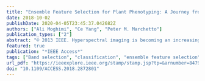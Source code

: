 ```yaml
---
title: "Ensemble Feature Selection for Plant Phenotyping: A Journey from Hyperspectral to Multispectral Imaging"
date: 2018-10-02
publishDate: 2020-04-05T23:45:37.042682Z
authors: ["Ali Moghimi", "Ce Yang", "Peter M. Marchetto"]
publication_types: ["2"]
abstract: "© 2013 IEEE. Hyperspectral imaging is becoming an increasingly popular tool for high-throughput plant phenotyping, because it provides remarkable insights about the health status of plants. Feature selection is a key component in a hyperspectral image analysis, largely because a significant portion of spectral features are redundant and/or irrelevant, depending on the desired application. This paper presents an ensemble feature selection method to identify the most informative spectral features for practical applications in plant phenotyping. The hyperspectral data set contained the images of four wheat lines, each with a control and a salt (NaCl) treatment. To rank spectral features, six feature selection methods were used as the base for the ensemble: correlation-based feature selection, ReliefF, sequential feature selection, support vector machine-recursive feature elimination (SVM-RFE), LASSO logistic regression, and random forest. The best results were achieved by the ensemble of ReliefF, SVM-RFE, and random forest, which drastically reduced the dimension of the hyperspectral data set from 215 to 15 features, while improving the accuracy in classifying the salt-treated vegetation pixels from the control pixels by 8.5%. To transform the hyperspectral data set into a multispectral data set, six wavelengths as the center of broad multispectral bands around the most prominent features were determined by a clustering algorithm. The result of salt tolerance assessment of the four wheat lines using the derived multispectral data set was similar to that of the hyperspectral data set. This demonstrates that the proposed feature selection pipeline can be utilized for determining the most informative features and can be a valuable tool in the development of tailored multispectral cameras."
featured: true
publication: "*IEEE Access*"
tags: ["Band selection", "classification", "ensemble feature selection", "hyperspectral imaging", "machine learning", "multispectral imaging", "phenotyping", "salt stress", "wheat"]
url_pdf: "https://ieeexplore.ieee.org/stamp/stamp.jsp?tp=&arnumber=8479334"
doi: "10.1109/ACCESS.2018.2872801"
---
```

